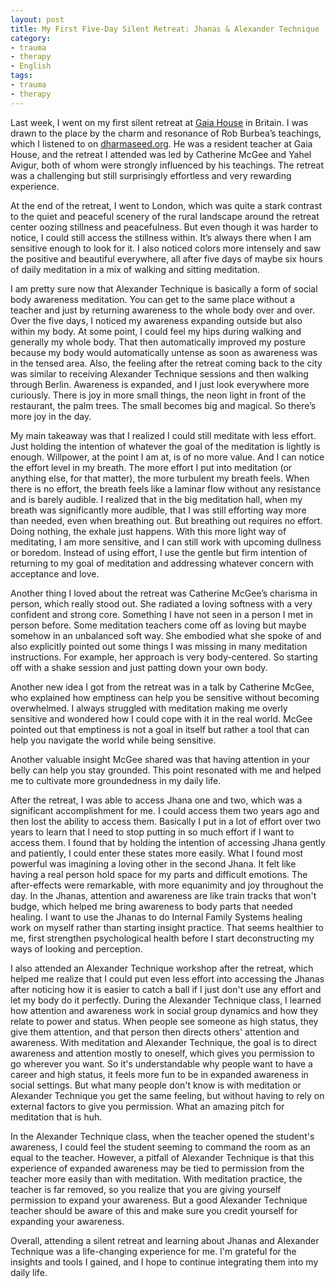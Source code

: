 ```yaml
---
layout: post
title: My First Five-Day Silent Retreat: Jhanas & Alexander Technique
category:
- trauma
- therapy
- English
tags:
- trauma
- therapy
---
```


Last week, I went on my first silent retreat at [Gaia House](https://gaiahouse.co.uk) in Britain. I was drawn to the place by the charm and resonance of Rob Burbea’s teachings, which I listened to on [dharmaseed.org](https://dharmaseed.org). He was a resident teacher at Gaia House, and the retreat I attended was led by Catherine McGee and Yahel Avigur, both of whom were strongly influenced by his teachings. The retreat was a challenging but still surprisingly effortless and very rewarding experience.

At the end of the retreat, I went to London, which was quite a stark contrast to the quiet and peaceful scenery of the rural landscape around the retreat center oozing stillness and peacefulness. But even though it was harder to notice, I could still access the stillness within. It’s always there when I am sensitive enough to look for it. I also noticed colors more intensely and saw the positive and beautiful everywhere, all after five days of maybe six hours of daily meditation in a mix of walking and sitting meditation.

<!--more-->

I am pretty sure now that Alexander Technique is basically a form of social body awareness meditation. You can get to the same place without a teacher and just by returning awareness to the whole body over and over. Over the five days, I noticed my awareness expanding outside but also within my body. At some point, I could feel my hips during walking and generally my whole body. That then automatically improved my posture because my body would automatically untense as soon as awareness was in the tensed area. Also, the feeling after the retreat coming back to the city was similar to receiving Alexander Technique sessions and then walking through Berlin. Awareness is expanded, and I just look everywhere more curiously. There is joy in more small things, the neon light in front of the restaurant, the palm trees. The small becomes big and magical. So there’s more joy in the day.

My main takeaway was that I realized I could still meditate with less effort. Just holding the intention of whatever the goal of the meditation is lightly is enough. Willpower, at the point I am at, is of no more value. And I can notice the effort level in my breath. The more effort I put into meditation (or anything else, for that matter), the more turbulent my breath feels. When there is no effort, the breath feels like a laminar flow without any resistance and is barely audible. I realized that in the big meditation hall, when my breath was significantly more audible, that I was still efforting way more than needed, even when breathing out. But breathing out requires no effort. Doing nothing, the exhale just happens. With this more light way of meditating, I am more sensitive, and I can still work with upcoming dullness or boredom. Instead of using effort, I use the gentle but firm intention of returning to my goal of meditation and addressing whatever concern with acceptance and love.

Another thing I loved about the retreat was Catherine McGee’s charisma in person, which really stood out. She radiated a loving softness with a very confident and strong core. Something I have not seen in a person I met in person before. Some meditation teachers come off as loving but maybe somehow in an unbalanced soft way. She embodied what she spoke of and also explicitly pointed out some things I was missing in many meditation instructions. For example, her approach is very body-centered. So starting off with a shake session and just patting down your own body.

Another new idea I got from the retreat was in a talk by Catherine McGee, who explained how emptiness can help you be sensitive without becoming overwhelmed. I always struggled with meditation making me overly sensitive and wondered how I could cope with it in the real world. McGee pointed out that emptiness is not a goal in itself but rather a tool that can help you navigate the world while being sensitive.

Another valuable insight McGee shared was that having attention in your belly can help you stay grounded. This point resonated with me and helped me to cultivate more groundedness in my daily life.

After the retreat, I was able to access Jhana one and two, which was a significant accomplishment for me. I could access them two years ago and then lost the ability to access them. Basically I put in a lot of effort over two years to learn that I need to stop putting in so much effort if I want to access them. I found that by holding the intention of accessing Jhana gently and patiently, I could enter these states more easily. What I found most powerful was imagining a loving other in the second Jhana. It felt like having a real person hold space for my parts and difficult emotions. The after-effects were remarkable, with more equanimity and joy throughout the day. In the Jhanas, attention and awareness are like train tracks that won't budge, which helped me bring awareness to body parts that needed healing. I want to use the Jhanas to do Internal Family Systems healing work on myself rather than starting insight practice. That seems healthier to me, first strengthen psychological health before I start deconstructing my ways of looking and perception.

I also attended an Alexander Technique workshop after the retreat, which helped me realize that I could put even less effort into accessing the Jhanas after noticing how it is easier to catch a ball if I just don't use any effort and let my body do it perfectly. During the Alexander Technique class, I learned how attention and awareness work in social group dynamics and how they relate to power and status. When people see someone as high status, they give them attention, and that person then directs others' attention and awareness. With meditation and Alexander Technique, the goal is to direct awareness and attention mostly to oneself, which gives you permission to go wherever you want. So it's understandable why people want to have a career and high status, it feels more fun to be in expanded awareness in social settings. But what many people don't know is with meditation or Alexander Technique you get the same feeling, but without having to rely on external factors to give you permission. What an amazing pitch for meditation that is huh.

In the Alexander Technique class, when the teacher opened the student's awareness, I could feel the student seeming to command the room as an equal to the teacher. However, a pitfall of Alexander Technique is that this experience of expanded awareness may be tied to permission from the teacher more easily than with meditation. With meditation practice, the teacher is far removed, so you realize that you are giving yourself permission to expand your awareness. But a good Alexander Technique teacher should be aware of this and make sure you credit yourself for expanding your awareness.

Overall, attending a silent retreat and learning about Jhanas and Alexander Technique was a life-changing experience for me. I'm grateful for the insights and tools I gained, and I hope to continue integrating them into my daily life.


